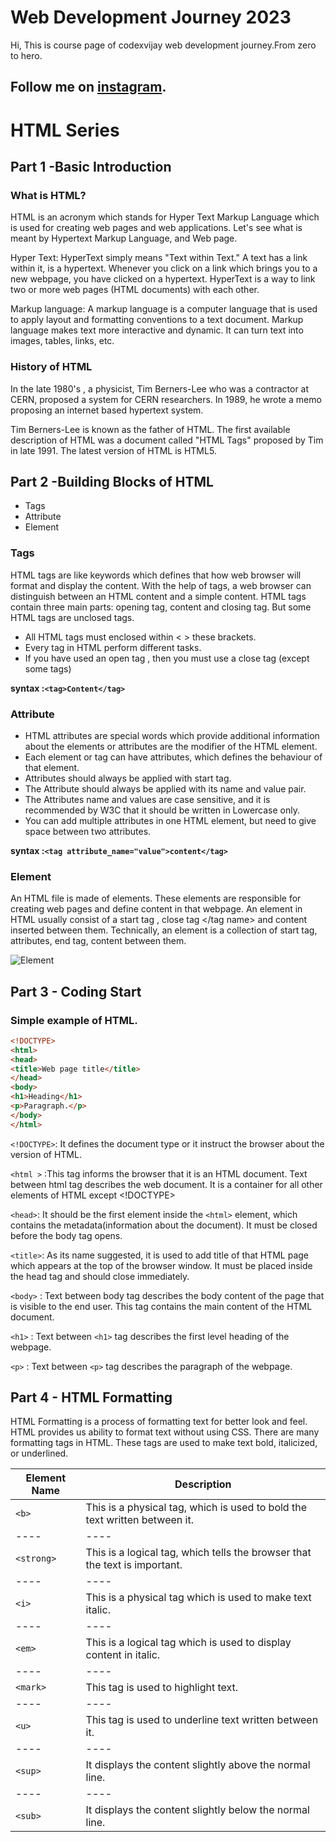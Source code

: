 # Web Development Journey 2023
Hi, This is course page of codexvijay web development journey.From zero to hero.
## Follow me on [instagram](https://www.instagram.com/codexvijay).

# HTML Series

## Part 1 -Basic Introduction
### What is HTML?
HTML is an acronym which stands for Hyper Text Markup Language which is used for creating web pages and web applications. Let's see what is meant by Hypertext Markup Language, and Web page.

Hyper Text: HyperText simply means "Text within Text." A text has a link within it, is a hypertext. Whenever you click on a link which brings you to a new webpage, you have clicked on a hypertext. HyperText is a way to link two or more web pages (HTML documents) with each other.

Markup language: A markup language is a computer language that is used to apply layout and formatting conventions to a text document. Markup language makes text more interactive and dynamic. It can turn text into images, tables, links, etc.

### History of HTML
In the late 1980's , a physicist, Tim Berners-Lee who was a contractor at CERN, proposed a system for CERN researchers. In 1989, he wrote a memo proposing an internet based hypertext system.

Tim Berners-Lee is known as the father of HTML. The first available description of HTML was a document called "HTML Tags" proposed by Tim in late 1991. The latest version of HTML is HTML5.

## Part 2 -Building Blocks of HTML
* Tags
* Attribute
* Element

### Tags
HTML tags are like keywords which defines that how web browser will format and display the content. With the help of tags, a web browser can distinguish between an HTML content and a simple content. HTML tags contain three main parts: opening tag, content and closing tag. But some HTML tags are unclosed tags.

* All HTML tags must enclosed within < > these brackets.
* Every tag in HTML perform different tasks.
* If you have used an open tag <tag>, then you must use a close tag </tag> (except some tags)

**syntax :`<tag>Content</tag>`**

### Attribute
* HTML attributes are special words which provide additional information about the elements or attributes are the modifier of the HTML element.
* Each element or tag can have attributes, which defines the behaviour of that element.
* Attributes should always be applied with start tag.
* The Attribute should always be applied with its name and value pair.
* The Attributes name and values are case sensitive, and it is recommended by W3C that it should be written in Lowercase only.
* You can add multiple attributes in one HTML element, but need to give space between two attributes.

**syntax :`<tag attribute_name="value">content</tag>`**

### Element
An HTML file is made of elements. These elements are responsible for creating web pages and define content in that webpage. An element in HTML usually consist of a start tag <tag name>, close tag </tag name> and content inserted between them. Technically, an element is a collection of start tag, attributes, end tag, content between them.

![Element](https://static.javatpoint.com/htmlpages/images/html-building-blocks.png)

## Part 3 - Coding Start

### Simple example of HTML.
```html
<!DOCTYPE>  
<html>  
<head>  
<title>Web page title</title>  
</head>  
<body>  
<h1>Heading</h1>  
<p>Paragraph.</p>  
</body>  
</html>
```
`<!DOCTYPE>`: It defines the document type or it instruct the browser about the version of HTML.

`<html >` :This tag informs the browser that it is an HTML document. Text between html tag describes the web document. It is a container for all other elements of HTML except <!DOCTYPE>

`<head>`: It should be the first element inside the `<html>` element, which contains the metadata(information about the document). It must be closed before the body tag opens.

`<title>`: As its name suggested, it is used to add title of that HTML page which appears at the top of the browser window. It must be placed inside the head tag and should close immediately.

`<body>` : Text between body tag describes the body content of the page that is visible to the end user. This tag contains the main content of the HTML document.

`<h1>` : Text between `<h1>` tag describes the first level heading of the webpage.

`<p>` : Text between `<p>` tag describes the paragraph of the webpage.

## Part 4 - HTML Formatting

HTML Formatting is a process of formatting text for better look and feel. HTML provides us ability to format text without using CSS. There are many formatting tags in HTML. These tags are used to make text bold, italicized, or underlined. 

|Element Name|Description|
|----|----|
|`<b>`|This is a physical tag, which is used to bold the text written between it.|
|----|----|
|`<strong>`|This is a logical tag, which tells the browser that the text is important.|
|----|----|
|`<i>`|	This is a physical tag which is used to make text italic.|
|----|----|
|`<em>`|This is a logical tag which is used to display content in italic.|
|----|----|
|`<mark>`|This tag is used to highlight text.|
|----|----|
|`<u>`|	This tag is used to underline text written between it.|
|----|----|
|`<sup>`|It displays the content slightly above the normal line.|
|----|----|
|`<sub>`|It displays the content slightly below the normal line.|